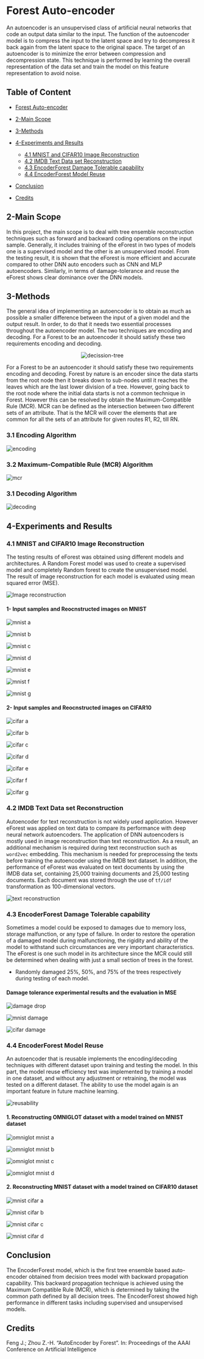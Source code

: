# Forest Auto-encoder

An autoencoder is an unsupervised class of artificial neural networks that code an output data similar to the input. The function of the autoencoder model is to compress the input to the latent space and try to decompress it back again from the
latent space to the original space. The target of an autoencoder is to minimize the error between compression and decompression state. This technique is performed by learning the overall representation of the data set and train the model on this
feature representation to avoid noise. 

## Table of Content
* [Forest Auto-encoder](#forest-auto-encoder)
* [2-Main Scope](#2-main-scope)
* [3-Methods](#3-methods)
* [4-Experiments and Results](#4-experiments-and-results)
  * [4.1 MNIST and CIFAR10 Image Reconstruction](#41-mnist-and-cifar10-image-reconstruction)
  * [4.2 IMDB Text Data set Reconstruction](#42-imdb-text-data-set-reconstruction)
  * [4.3 EncoderForest Damage Tolerable capability](#43-encoderforest-damage-tolerable-capability)
  * [4.4 EncoderForest Model Reuse](#44-encoderforest-model-reuse)
* [Conclusion](#conclusion)

* [Credits](#credits)


## 2-Main Scope
In this project, the main scope is to deal with tree ensemble reconstruction techniques such as forward and backward coding operations on the input sample. Generally, it includes training of the eForest in two types of models one is a supervised model and the other is an unsupervised model. From the testing result, it is shown that the eForest is more efficient and accurate compared to other DNN auto encoders such as CNN and MLP autoencoders. Similarly, in terms of damage-tolerance and reuse the eForest shows clear dominance over the DNN models. 

## 3-Methods

The general idea of implementing an autoencoder is to obtain as much as possible a smaller difference between the input of a given model and the output result. In order, to do that it needs two essential processes throughout the autoencoder model. The two techniques are encoding and decoding. For a Forest to be an autoencoder it should satisfy these two requirements encoding and decoding.

<p align="center"><img src="./results-plot/decission-tree.png"
        alt="decission-tree"></p>

For a Forest to be an autoencoder it should satisfy these two requirements encoding and decoding. Forest by nature is an encoder since the data starts from the root node then it breaks down to sub-nodes until it reaches the leaves which are the last lower division of a tree. However, going back to the root node where the initial data starts is not a common technique in
Forest. However this can be resolved by obtain the Maximum-Compatible Rule (MCR). MCR can be defined as the intersection between two different sets of an attribute. That is the MCR will cover the elements that are common for all the sets of an attribute for given routes R1, R2, till RN.

### 3.1 Encoding Algorithm

![encoding](./results-plot/encoding.png)

### 3.2 Maximum-Compatible Rule (MCR) Algorithm

![mcr](./results-plot/mcr.png)

### 3.1 Decoding Algorithm

![decoding](./results-plot/decoding.png)

## 4-Experiments and Results

### 4.1 MNIST and CIFAR10 Image Reconstruction 

The testing results of eForest was obtained using different models and architectures. A Random Forest model was used to create a supervised model and completely Random forest to create the unsupervised model. The result of image reconstruction for each model is evaluated using mean squared error (MSE).

![Image reconstruction](./results-plot/image-reconstruction.png)

#### 1- Input samples and Reocnstructed images on MNIST

![mnist a](./results-plot/mnist-a.png)

![mnist b](./results-plot/mnist-b.png)

![mnist c](./results-plot/mnist-c.png)

![mnist d](./results-plot/mnist-d.png)

![mnist e](./results-plot/mnist-e.png)

![mnist f](./results-plot/mnist-f.png)

![mnist g](./results-plot/mnist-g.png)

#### 2- Input samples and Reocnstructed images on CIFAR10

![cifar a](./results-plot/cifar-a.png)

![cifar b](./results-plot/cifar-b.png)

![cifar c](./results-plot/cifar-c.png)

![cifar d](./results-plot/cifar-d.png)

![cifar e](./results-plot/cifar-e.png)

![cifar f](./results-plot/cifar-f.png)

![cifar g](./results-plot/cifar-g.png)

### 4.2 IMDB Text Data set Reconstruction 

Autoencoder for text reconstruction is not widely used application. However eForest was applied on text data to compare its performance with deep neural network autoencoders. The application of DNN autoencoders is mostly used in image reconstruction than text reconstruction. As a result, an additional mechanism is required during text reconstruction such as `word2vec` embedding. This mechanism is needed for preprocessing the texts before training the autoencoder using the IMDB text dataset. In addition, the performance of eForest was evaluated on text documents by using the IMDB data set, containing 25,000 training documents and 25,000 testing documents. Each document was stored through the use of `tf/idf` transformation as 100-dimensional vectors.



![text reconstruction](./results-plot/text-reconstruction.png)

### 4.3 EncoderForest Damage Tolerable capability 

Sometimes a model could be exposed to damages due to memory loss, storage malfunction, or any type of failure. In order to restore the operation of a damaged model during malfunctioning, the rigidity and ability of the model to withstand such circumstances are very important characteristics. The eForest is one such model in its architecture since the MCR could still be determined when dealing with just a small section of trees in the forest.

  - Randomly damaged 25%, 50%, and 75% of the trees respectively during testing of each model.

#### Damage tolerance experimental results and the evaluation in MSE

  ![damage drop](./results-plot/damage-drop.png)

   ![mnist damage](./results-plot/mnist-damage.png)

   ![cifar damage](./results-plot/cifar-damage.png)

### 4.4 EncoderForest Model Reuse 

An autoencoder that is reusable implements the encoding/decoding techniques with different dataset upon training and testing the model. In this part, the model reuse efficiency test was implemented by training a model in one dataset, and without any adjustment or retraining, the model was tested on a different dataset. The ability to use the model again is an important feature in future machine learning.

  ![reusability](./results-plot/reusability.png)

#### 1. Reconstructing OMNIGLOT dataset with a model trained on MNIST dataset

![omniglot mnist a](./results-plot/omniglot-mnist-a.png)

![omniglot mnist b](./results-plot/omniglot-mnist-b.png)

![omniglot mnist c](./results-plot/omniglot-mnist-c.png)

![omniglot mnist d](./results-plot/omniglot-mnist-d.png)

#### 2. Reconstructing MNIST dataset with a model trained on CIFAR10 dataset

![mnist cifar a](./results-plot/mnist-cifar-a.png)

![mnist cifar b](./results-plot/mnist-cifar-b.png)

![mnist cifar c](./results-plot/mnist-cifar-c.png)

![mnist cifar d](./results-plot/mnist-cifar-d.png)

## Conclusion

The EncoderForest model, which is the first tree ensemble based auto-encoder obtained from decision trees model with backward propagation capability. This backward propagation technique is achieved using the Maximum Compatible Rule (MCR), which is determined by taking the common path defined by all decision trees. The EncoderForest showed high performance in different tasks including supervised and unsupervised models.

## Credits

Feng J.; Zhou Z.-H. “AutoEncoder by Forest”. In: Proceedings of the AAAI Conference on Artificial Intelligence